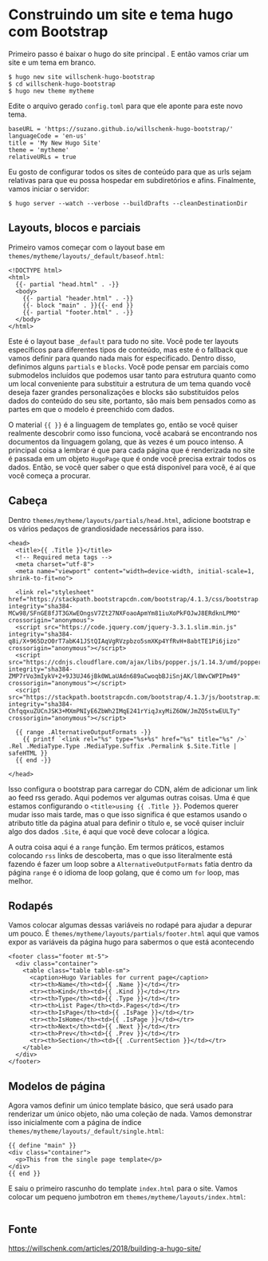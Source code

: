 # Construindo um site e tema hugo com Bootstrap

Primeiro passo é baixar o hugo do site principal . E então vamos criar um site e um tema em branco.
```
$ hugo new site willschenk-hugo-bootstrap
$ cd willschenk-hugo-bootstrap
$ hugo new theme mytheme
```

Edite o arquivo gerado `config.toml` para que ele aponte para este novo tema.
```
baseURL = 'https://suzano.github.io/willschenk-hugo-bootstrap/'
languageCode = 'en-us'
title = 'My New Hugo Site'
theme = 'mytheme'
relativeURLs = true
```

Eu gosto de configurar todos os sites de conteúdo para que as urls sejam relativas para que eu possa hospedar em subdiretórios e afins. Finalmente, vamos iniciar o servidor:
```
$ hugo server --watch --verbose --buildDrafts --cleanDestinationDir
```

## Layouts, blocos e parciais

Primeiro vamos começar com o layout base em `themes/mytheme/layouts/_default/baseof.html`:
```
<!DOCTYPE html>
<html>
  {{- partial "head.html" . -}}
  <body>
    {{- partial "header.html" . -}}
    {{- block "main" . }}{{- end }}
    {{- partial "footer.html" . -}}
  </body>
</html>
```

Este é o layout base `_default` para tudo no site. Você pode ter layouts específicos para diferentes tipos de conteúdo, mas este é o fallback que vamos definir para quando nada mais for especificado. Dentro disso, definimos alguns `partials` e `blocks`. Você pode pensar em parciais como submodelos incluídos que podemos usar tanto para estrutura quanto como um local conveniente para substituir a estrutura de um tema quando você deseja fazer grandes personalizações e blocks são substituídos pelos dados do conteúdo do seu site, portanto, são mais bem pensados ​​como as partes em que o modelo é preenchido com dados.

O material `{{ }}` é a linguagem de templates go, então se você quiser realmente descobrir como isso funciona, você acabará se encontrando nos documentos da linguagem golang, que às vezes é um pouco intenso. A principal coisa a lembrar é que para cada página que é renderizada no site é passada em um objeto `HugoPage` que é onde você precisa extrair todos os dados. Então, se você quer saber o que está disponível para você, é aí que você começa a procurar.

## Cabeça

Dentro `themes/mytheme/layouts/partials/head.html`, adicione bootstrap e os vários pedaços de grandiosidade necessários para isso.
```
<head>
  <title>{{ .Title }}</title>
  <!-- Required meta tags -->
  <meta charset="utf-8">
  <meta name="viewport" content="width=device-width, initial-scale=1, shrink-to-fit=no">

  <link rel="stylesheet" href="https://stackpath.bootstrapcdn.com/bootstrap/4.1.3/css/bootstrap.min.css" integrity="sha384-MCw98/SFnGE8fJT3GXwEOngsV7Zt27NXFoaoApmYm81iuXoPkFOJwJ8ERdknLPMO" crossorigin="anonymous">
  <script src="https://code.jquery.com/jquery-3.3.1.slim.min.js" integrity="sha384-q8i/X+965DzO0rT7abK41JStQIAqVgRVzpbzo5smXKp4YfRvH+8abtTE1Pi6jizo" crossorigin="anonymous"></script>
  <script src="https://cdnjs.cloudflare.com/ajax/libs/popper.js/1.14.3/umd/popper.min.js" integrity="sha384-ZMP7rVo3mIykV+2+9J3UJ46jBk0WLaUAdn689aCwoqbBJiSnjAK/l8WvCWPIPm49" crossorigin="anonymous"></script>
  <script src="https://stackpath.bootstrapcdn.com/bootstrap/4.1.3/js/bootstrap.min.js" integrity="sha384-ChfqqxuZUCnJSK3+MXmPNIyE6ZbWh2IMqE241rYiqJxyMiZ6OW/JmZQ5stwEULTy" crossorigin="anonymous"></script>

  {{ range .AlternativeOutputFormats -}}
    {{ printf `<link rel="%s" type="%s+%s" href="%s" title="%s" />` .Rel .MediaType.Type .MediaType.Suffix .Permalink $.Site.Title | safeHTML }}
  {{ end -}}

</head>
```

Isso configura o bootstrap para carregar do CDN, além de adicionar um link ao feed rss gerado. Aqui podemos ver algumas outras coisas. Uma é que estamos configurando o `<title>using {{ .Title }}`. Podemos querer mudar isso mais tarde, mas o que isso significa é que estamos usando o atributo title da página atual para definir o título e, se você quiser incluir algo dos dados `.Site`, é aqui que você deve colocar a lógica.

A outra coisa aqui é a `range` função. Em termos práticos, estamos colocando `rss` links de descoberta, mas o que isso literalmente está fazendo é fazer um loop sobre a `AlternativeOutputFormats` fatia dentro da página `range` é o idioma de loop golang, que é como um `for` loop, mas melhor.

## Rodapés
Vamos colocar algumas dessas variáveis ​​no rodapé para ajudar a depurar um pouco. É `themes/mytheme/layouts/partials/footer.html` aqui que vamos expor as variáveis ​​da página hugo para sabermos o que está acontecendo
```
<footer class="footer mt-5">
  <div class="container">
    <table class="table table-sm">
      <caption>Hugo Variables for current page</caption>
      <tr><th>Name</th><td>{{ .Name }}</td></tr>
      <tr><th>Kind</th><td>{{ .Kind }}</td></tr>
      <tr><th>Type</th><td>{{ .Type }}</td></tr>
      <tr><th>List Page</th><td>.Pages</td></tr>
      <tr><th>IsPage</th><td>{{ .IsPage }}</td></tr>
      <tr><th>IsHome</th><td>{{ .IsPage }}</td></tr>
      <tr><th>Next</th><td>{{ .Next }}</td></tr>
      <tr><th>Prev</th><td>{{ .Prev }}</td></tr>
      <tr><th>Section</th><td>{{ .CurrentSection }}</td></tr>
    </table>
  </div>
</footer>
```

## Modelos de página

Agora vamos definir um único template básico, que será usado para renderizar um único objeto, não uma coleção de nada. Vamos demonstrar isso inicialmente com a página de índice `themes/mytheme/layouts/_default/single.html`:
```
{{ define "main" }}
<div class="container">
  <p>This from the single page template</p>
</div>
{{ end }}
```

E saiu o primeiro rascunho do template `index.html` para o site. Vamos colocar um pequeno jumbotron em `themes/mytheme/layouts/index.html`:
```

```



## Fonte
https://willschenk.com/articles/2018/building-a-hugo-site/
